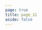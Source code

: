 ```yaml
---
page: true
title: page_11
aside: false
---
```

<script setup>
import Page from "./.vitepress/theme/components/Page.vue";
import { useData } from "vitepress";
const { theme } = useData();
const posts = theme.value.posts.slice(100,110)
</script>
<Page :posts="posts" :pageCurrent="11" :pagesNum="23" />